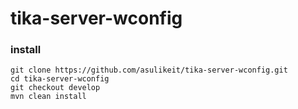 # tika-server-wconfig

### install
    git clone https://github.com/asulikeit/tika-server-wconfig.git
    cd tika-server-wconfig
    git checkout develop
    mvn clean install

###
